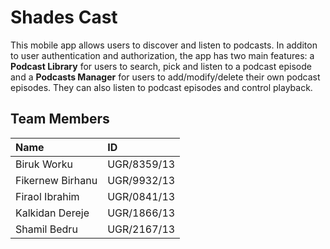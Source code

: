 # Shades Cast
This mobile app allows users to discover and listen to podcasts. In additon to user authentication and authorization, the app has two main features: a <strong>Podcast Library</strong> for users to search, pick and listen to a podcast episode and a <strong>Podcasts Manager</strong> for users to add/modify/delete their own podcast episodes. They can also listen to podcast episodes and control playback.

## Team Members
| Name	            | ID           |
|:-------------------|:--------------|
| Biruk Worku	      | UGR/8359/13  |
| Fikernew Birhanu  |	UGR/9932/13  |
| Firaol Ibrahim    |	UGR/0841/13  |
| Kalkidan Dereje   |	UGR/1866/13  |
| Shamil Bedru      |	UGR/2167/13  |
